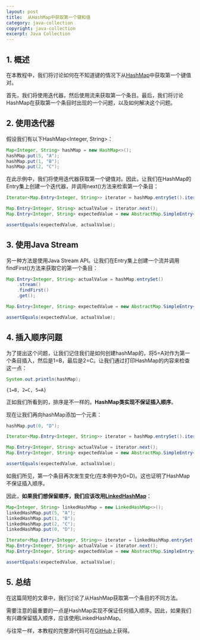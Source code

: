 ```yaml
---
layout: post
title:  从HashMap中获取第一个键和值
category: java-collection
copyright: java-collection
excerpt: Java Collection
---
```


## 1. 概述

在本教程中，我们将讨论如何在不知道键的情况下从[HashMap](https://www.baeldung.com/java-hashmap)中获取第一个键值对。

首先，我们将使用迭代器，然后使用流来获取第一个条目。最后，我们将讨论HashMap在获取第一个条目时出现的一个问题，以及如何解决这个问题。

## 2. 使用迭代器

假设我们有以下HashMap<Integer, String\>：

```java
Map<Integer, String> hashMap = new HashMap<>();
hashMap.put(5, "A");
hashMap.put(1, "B");
hashMap.put(2, "C");
```

在此示例中，我们将使用迭代器获取第一个键值对。因此，让我们在HashMap的Entry集上创建一个迭代器，并调用next()方法来检索第一个条目：

```java
Iterator<Map.Entry<Integer, String>> iterator = hashMap.entrySet().iterator();

Map.Entry<Integer, String> actualValue = iterator.next();
Map.Entry<Integer, String> expectedValue = new AbstractMap.SimpleEntry<Integer, String>(1, "B");

assertEquals(expectedValue, actualValue);
```

## 3. 使用Java Stream

另一种方法是使用Java Stream API。让我们在Entry集上创建一个流并调用findFirst()方法来获取它的第一个条目：

```java
Map.Entry<Integer, String> actualValue = hashMap.entrySet()
    .stream()
    .findFirst()
    .get();

Map.Entry<Integer, String> expectedValue = new AbstractMap.SimpleEntry<Integer, String>(1, "B");

assertEquals(expectedValue, actualValue);
```

## 4. 插入顺序问题

为了提出这个问题，让我们记住我们是如何创建hashMap的，将5=A对作为第一个条目插入，然后是1=B，最后是2=C。让我们通过打印HashMap的内容来检查这一点：

```java
System.out.println(hashMap);
```

```text
{1=B, 2=C, 5=A}
```

正如我们所看到的，排序是不一样的。**HashMap类实现不保证插入顺序**。

现在让我们再向hashMap添加一个元素：

```java
hashMap.put(0, "D");

Iterator<Map.Entry<Integer, String>> iterator = hashMap.entrySet().iterator();

Map.Entry<Integer, String> actualValue = iterator.next();
Map.Entry<Integer, String> expectedValue = new AbstractMap.SimpleEntry<Integer, String>(0, "D");

assertEquals(expectedValue, actualValue);
```

如我们所见，第一个条目再次发生变化(在本例中为0=D)。这也证明了HashMap不保证插入顺序。

因此，**如果我们想保留顺序，我们应该改用[LinkedHashMap](https://www.baeldung.com/java-linked-hashmap)**：

```java
Map<Integer, String> linkedHashMap = new LinkedHashMap<>();
linkedHashMap.put(5, "A");
linkedHashMap.put(1, "B");
linkedHashMap.put(2, "C");
linkedHashMap.put(0, "D");

Iterator<Map.Entry<Integer, String>> iterator = linkedHashMap.entrySet().iterator();
Map.Entry<Integer, String> actualValue = iterator.next();
Map.Entry<Integer, String> expectedValue = new AbstractMap.SimpleEntry<Integer, String>(5, "A");

assertEquals(expectedValue, actualValue);
```

## 5. 总结

在这篇简短的文章中，我们讨论了从HashMap获取第一个条目的不同方法。

需要注意的最重要的一点是HashMap实现不保证任何插入顺序。因此，如果我们有兴趣保留插入顺序，应该使用LinkedHashMap。

与往常一样，本教程的完整源代码可在[GitHub](https://github.com/tuyucheng7/taketoday-tutorial4j/tree/master/java-core-modules/java-collections-3)上获得。
